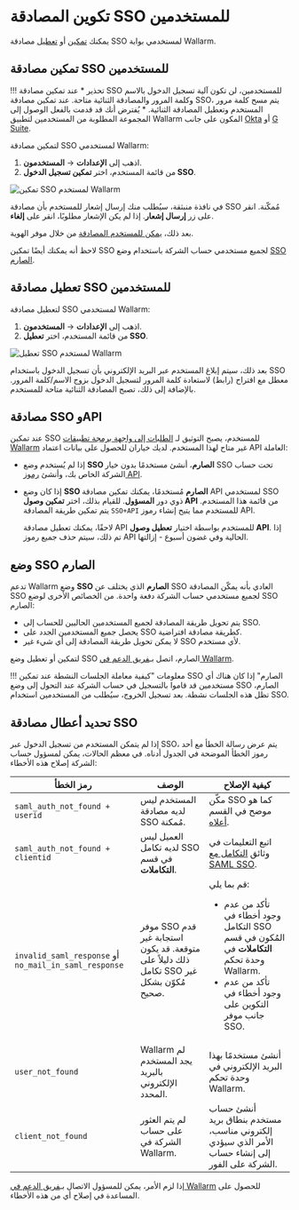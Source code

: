 # تكوين المصادقة SSO للمستخدمين

[img-enable-sso-for-user]: ../../../images/admin-guides/configuration-guides/sso/enable-sso-for-user.png
[img-disable-sso-for-user]: ../../../images/admin-guides/configuration-guides/sso/disable-sso-for-user.png

[doc-allow-access-gsuite]: gsuite/allow-access-to-wl.md
[doc-allow-access-okta]: okta/allow-access-to-wl.md

[doc-user-sso-guide]: ../../../user-guides/use-sso.md
[doc-disable-sso]: change-sso-provider.md

[anchor-enable]: #enabling-sso-authentication-for-users
[anchor-disable]: #disabling-sso-authentication-for-users

 يمكنك [تمكين][anchor-enable] أو [تعطيل][anchor-disable] مصادقة SSO لمستخدمي بوابة Wallarm.

## تمكين مصادقة SSO للمستخدمين

!!! تحذير
    * عند تمكين مصادقة SSO للمستخدمين، لن تكون آلية تسجيل الدخول بالاسم وكلمة المرور والمصادقة الثنائية متاحة. عند تمكين مصادقة SSO، يتم مسح كلمة مرور المستخدم وتعطيل المصادقة الثنائية.
    * يُفترض أنك قد قدمت بالفعل الوصول إلى المجموعة المطلوبة من المستخدمين لتطبيق Wallarm المكون على جانب [Okta][doc-allow-access-okta] أو [G Suite][doc-allow-access-gsuite].

لتمكين مصادقة SSO لمستخدمي Wallarm:

1. اذهب إلى **الإعدادات** → **المستخدمون**.
1. من قائمة المستخدم، اختر **تمكين تسجيل الدخول SSO**.

![تمكين SSO لمستخدم Wallarm][img-enable-sso-for-user]

في نافذة منبثقة، سيُطلب منك إرسال إشعار للمستخدم بأن مصادقة SSO مُمكّنة. انقر على زر **إرسال إشعار**. إذا لم يكن الإشعار مطلوبًا، انقر على **إلغاء**.

بعد ذلك، [يمكن للمستخدم المصادقة][doc-user-sso-guide] من خلال موفر الهوية.

لاحظ أنه يمكنك أيضًا تمكين SSO لجميع مستخدمي حساب الشركة باستخدام وضع [SSO الصارم](#strict-sso-mode).

## تعطيل مصادقة SSO للمستخدمين

لتعطيل مصادقة SSO لمستخدمي Wallarm:

1. اذهب إلى **الإعدادات** → **المستخدمون**.
1. من قائمة المستخدم، اختر **تعطيل SSO**.

![تعطيل SSO لمستخدم Wallarm][img-disable-sso-for-user]

بعد ذلك، سيتم إبلاغ المستخدم عبر البريد الإلكتروني بأن تسجيل الدخول باستخدام SSO معطل مع اقتراح (رابط) لاستعادة كلمة المرور لتسجيل الدخول بزوج الاسم/كلمة المرور. بالإضافة إلى ذلك، تصبح المصادقة الثنائية متاحة للمستخدم.

## مصادقة SSO وAPI

عند تمكين SSO للمستخدم، يصبح التوثيق لـ [الطلبات إلى واجهة برمجة تطبيقات Wallarm](../../../api/overview.md#your-own-client) غير متاح لهذا المستخدم. لديك خياران للحصول على بيانات اعتماد API العاملة:

* إذا لم يُستخدم وضع **SSO الصارم**، أنشئ مستخدمًا بدون خيار SSO تحت حساب الشركة الخاص بك، وأنشئ [رموز API](../../../api/overview.md#your-own-client).
* إذا كان وضع **SSO الصارم** مُستخدمًا، يمكنك تمكين مصادقة API لمستخدمي SSO ذوي دور **المسؤول**. للقيام بذلك، اختر **تمكين وصول API** من قائمة هذا المستخدم. يتم تمكين طريقة المصادقة `SSO+API` للمستخدم مما يتيح إنشاء رموز API.

    لاحقًا، يمكنك تعطيل مصادقة API للمستخدم بواسطة اختيار **تعطيل وصول API**. إذا تم ذلك، سيتم حذف جميع رموز API الحالية وفي غضون أسبوع - إزالتها.

## وضع SSO الصارم

تدعم Wallarm وضع **SSO الصارم** الذي يختلف عن SSO العادي بأنه يمكّن المصادقة SSO لجميع مستخدمي حساب الشركة دفعة واحدة. من الخصائص الأخرى لوضع SSO الصارم:

* يتم تحويل طريقة المصادقة لجميع المستخدمين الحاليين للحساب إلى SSO.
* يحصل جميع المستخدمين الجدد على SSO كطريقة مصادقة افتراضية.
* لا يمكن تحويل طريقة المصادقة إلى أي شيء غير SSO لأي مستخدم.

لتمكين أو تعطيل وضع SSO الصارم، اتصل بـ[فريق الدعم في Wallarm](mailto:support@wallarm.com).

!!! معلومات "كيفية معاملة الجلسات النشطة عند تمكين SSO الصارم"
    إذا كان هناك أي مستخدمين قد قاموا بالتسجيل في حساب الشركة عند التحول إلى وضع SSO الصارم، تظل هذه الجلسات نشطة. بعد تسجيل الخروج، سيُطلب من المستخدمين استخدام SSO.

## تحديد أعطال مصادقة SSO

إذا لم يتمكن المستخدم من تسجيل الدخول عبر SSO، يتم عرض رسالة الخطأ مع أحد رموز الخطأ الموضحة في الجدول أدناه. في معظم الحالات، يمكن لمسؤول حساب الشركة إصلاح هذه الأخطاء:

| رمز الخطأ | الوصف | كيفية الإصلاح |
|--|--|--|
| `saml_auth_not_found + userid` | المستخدم ليس لديه مصادقة SSO مُمكنة. | مكّن SSO كما هو موضح في القسم [أعلاه](#enabling-sso-authentication-for-users). |
| `saml_auth_not_found + clientid` | العميل ليس لديه تكامل SSO في قسم **التكاملات**. | اتبع التعليمات في وثائق [التكامل مع SAML SSO](intro.md). |
| `invalid_saml_response` أو `no_mail_in_saml_response` | موفر SSO قدم استجابة غير متوقعة. قد يكون ذلك دليلاً على تكامل SSO غير مُكوّن بشكل صحيح. | قم بما يلي:<br><ul><li>تأكد من عدم وجود أخطاء في التكامل SSO المُكون في قسم **التكاملات** في وحدة تحكم Wallarm.</li><li>تأكد من عدم وجود أخطاء في التكوين على جانب موفر SSO.</li></ul> |
| `user_not_found` | Wallarm لم يجد المستخدم بالبريد الإلكتروني المحدد. | أنشئ مستخدمًا بهذا البريد الإلكتروني في وحدة تحكم Wallarm. |
| `client_not_found` | لم يتم العثور على حساب الشركة في Wallarm. | أنشئ حساب مستخدم بنطاق بريد إلكتروني مناسب، الأمر الذي سيؤدي إلى إنشاء حساب الشركة على الفور. |

 إذا لزم الأمر، يمكن للمسؤول الاتصال بـ[فريق الدعم في Wallarm](mailto:support@wallarm.com) للحصول على المساعدة في إصلاح أي من هذه الأخطاء.